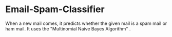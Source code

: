 # Email-Spam-Classifier
When a new mail comes, it predicts whether the given mail is a spam mail or ham mail. It uses the "Multinomial Naive Bayes Algorithm" .
